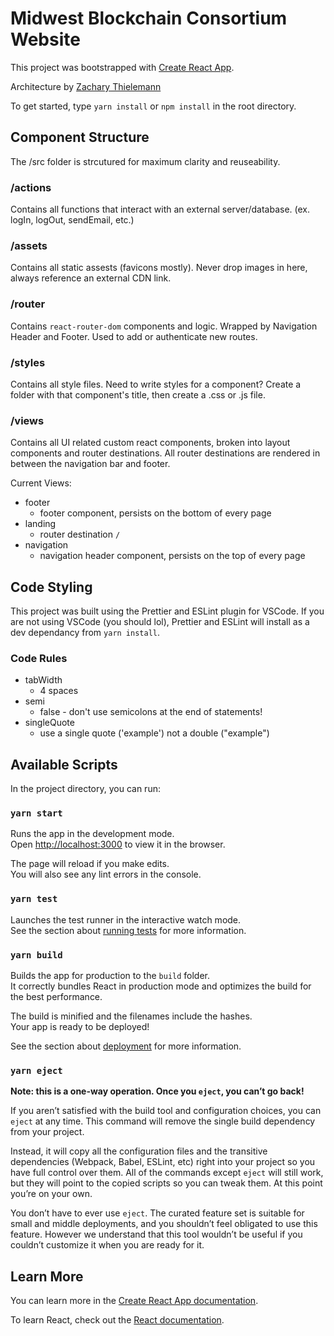 # Midwest Blockchain Consortium Website 

This project was bootstrapped with [Create React App](https://github.com/facebook/create-react-app).

Architecture by [Zachary Thielemann](https://github.com/zachdt)

To get started, type `yarn install` or `npm install` in the root directory.
<br />

## Component Structure

The /src folder is strcutured for maximum clarity and reuseability.

### /actions

Contains all functions that interact with an external server/database.  (ex. logIn, logOut, sendEmail, etc.)

### /assets

Contains all static assests (favicons mostly).  Never drop images in here, always reference an external CDN link.

### /router 

Contains `react-router-dom` components and logic.  Wrapped by Navigation Header and Footer.  Used to add or authenticate new routes.

### /styles

Contains all style files.  Need to write styles for a component? Create a folder with that component's title, then create a .css or .js file.

### /views

Contains all UI related custom react components, broken into layout components and router destinations.
All router destinations are rendered in between the navigation bar and footer.

Current Views:
* footer
  * footer component, persists on the bottom of every page
* landing
  * router destination `/`
* navigation
  * navigation header component, persists on the top of every page


## Code Styling 

This project was built using the Prettier and ESLint plugin for VSCode.  If you are not using VSCode (you should lol), Prettier and ESLint will install as a dev dependancy from `yarn install`.

### Code Rules

* tabWidth
  * 4 spaces
* semi
  * false - don't use semicolons at the end of statements!
* singleQuote
  * use a single quote ('example') not a double ("example")


## Available Scripts

In the project directory, you can run:

### `yarn start`

Runs the app in the development mode.<br />
Open [http://localhost:3000](http://localhost:3000) to view it in the browser.

The page will reload if you make edits.<br />
You will also see any lint errors in the console.

### `yarn test`

Launches the test runner in the interactive watch mode.<br />
See the section about [running tests](https://facebook.github.io/create-react-app/docs/running-tests) for more information.

### `yarn build`

Builds the app for production to the `build` folder.<br />
It correctly bundles React in production mode and optimizes the build for the best performance.

The build is minified and the filenames include the hashes.<br />
Your app is ready to be deployed!

See the section about [deployment](https://facebook.github.io/create-react-app/docs/deployment) for more information.

### `yarn eject`

**Note: this is a one-way operation. Once you `eject`, you can’t go back!**

If you aren’t satisfied with the build tool and configuration choices, you can `eject` at any time. This command will remove the single build dependency from your project.

Instead, it will copy all the configuration files and the transitive dependencies (Webpack, Babel, ESLint, etc) right into your project so you have full control over them. All of the commands except `eject` will still work, but they will point to the copied scripts so you can tweak them. At this point you’re on your own.

You don’t have to ever use `eject`. The curated feature set is suitable for small and middle deployments, and you shouldn’t feel obligated to use this feature. However we understand that this tool wouldn’t be useful if you couldn’t customize it when you are ready for it.


## Learn More

You can learn more in the [Create React App documentation](https://facebook.github.io/create-react-app/docs/getting-started).

To learn React, check out the [React documentation](https://reactjs.org/).

